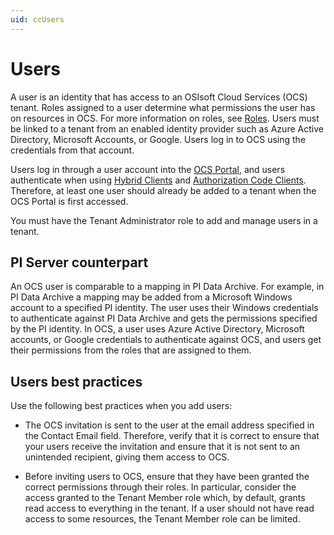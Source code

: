```yaml
---
uid: ccUsers
---
```

# Users

A user is an identity that has access to an OSIsoft Cloud Services (OCS) tenant. Roles assigned to a user determine what permissions the user has on resources in OCS. For more information on roles, see [Roles](xref:ccRoles). Users must be linked to a tenant from an enabled identity provider such as Azure Active Directory, Microsoft Accounts, or Google. Users log in to OCS using the credentials from that account.

Users log in through a user account  into the [OCS Portal](https://cloud.osisoft.com), and users authenticate when using [Hybrid Clients](xref:ccClients#hybrid-client) and [Authorization Code Clients](xref:ccClients#authorization-code-client). Therefore, at least one user should already be added to a tenant when the OCS Portal is first accessed.

You must have the Tenant Administrator role to add and manage users in a tenant.

## <a name="users-pi-server"></a>PI Server counterpart

An OCS user is comparable to a mapping in PI Data Archive. For example, in PI Data Archive a mapping may be added from a Microsoft Windows account to a specified PI identity. The user uses their Windows credentials to authenticate against PI Data Archive and gets the permissions specified by the PI identity. In OCS, a user uses Azure Active Directory, Microsoft accounts, or Google credentials to authenticate against OCS, and users get their permissions from the roles that are assigned to them.

## <a name="users-bp"></a>Users best practices

Use the following best practices when you add users:

- The OCS invitation is sent to the user at the email address specified in the Contact Email field. Therefore, verify that it is correct to ensure that your users receive the invitation and ensure that it is not sent to an unintended recipient, giving them access to OCS.

- Before inviting users to OCS, ensure that they have been granted the correct permissions through their roles. In particular, consider the access granted to the Tenant Member role which, by default, grants read access to everything in the tenant. If a user should not have read access to some resources, the Tenant Member role can be limited.
